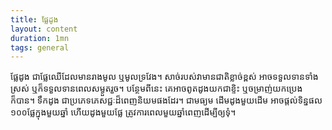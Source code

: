 ```yaml
---
title: ផ្លែដូង
layout: content
duration: 1mn
tags: general
---
```



ផ្លែដូង ជាផ្លែឈើដែលមានរាងមូល ឬមូលទ្រវែង។ សាច់របស់វាមានជាតិខ្លាច់ខ្ពស់ អាចទទួលទានទាំងស្រស់ ឬក៏ទទួលទានពេលសម្ងួតរួច។ បន្ថែមពីនេះ គេអាចពូតដូងយកជាខ្ទិះ ឬចម្រាញ់យកប្រេងក៏បាន។ ទឹកដូង ជាប្រភេទភេសជ្ជៈដ៏ពេញនិយមផងដែរ។ ជាមធ្យម ដើមដូងមួយដើម អាចផ្តល់ទិន្នផល ១០០ផ្លែក្នុងមួយឆ្នាំ ហើយដូងមួយផ្លែ ត្រូវការពេលមួយឆ្នាំពេញដើម្បីឲ្យទុំ។